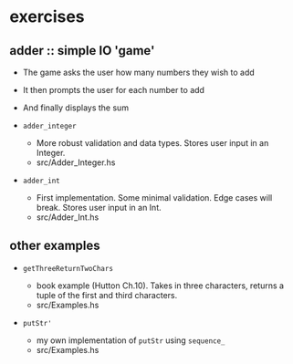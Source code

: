 # exercises

## adder :: simple IO 'game'
- The game asks the user how many numbers they wish to add
- It then prompts the user for each number to add
- And finally displays the sum

- `adder_integer`
    - More robust validation and data types. Stores user input in an Integer.
    - src/Adder_Integer.hs

- `adder_int`
    - First implementation. Some minimal validation. Edge cases will break. Stores user input in an Int.
    - src/Adder_Int.hs

## other examples

- `getThreeReturnTwoChars`
    - book example (Hutton Ch.10). Takes in three characters, returns a tuple of the first and third characters.
    - src/Examples.hs

- `putStr'`
    - my own implementation of `putStr` using `sequence_`
    - src/Examples.hs

